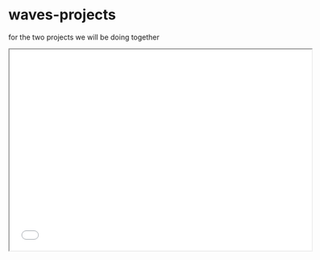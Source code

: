 # waves-projects
for the two projects we will be doing together
<iframe src="./documents/Project FDTD 2024(1).pdf" width="600" height="400">
    <a href="./documents/Project FDTD 2024(1).pdf">Download PDF</a>.
</iframe>
